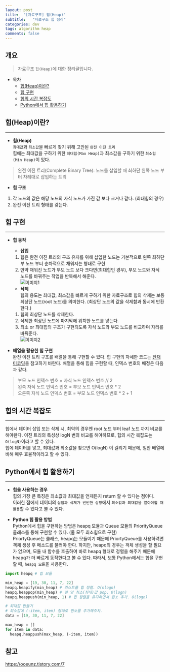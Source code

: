 ```yaml
---
layout: post
title:  "[자료구조] 힙(Heap)"
subtitle:   "자료구조 힙 정리"
categories: dev
tags: algorithm heap
comments: false
---
```


## 개요
> 자료구조 `힙(Heap)`에 대한 정리글입니다.

- 목차
	- [힙(Heap)이란?](#힙heap이란) 
    - [힙 구현](#힙-구현)
    - [힙의 시간 복잡도](#힙의-시간-복잡도)
    - [Python에서 힙 활용하기](#python에서-힙-활용하기)

## 힙(Heap)이란?
---

* __힙(Heap)__  
`최대값`과 `최소값`을 빠르게 찾기 위해 고안된 `완전 이진 트리`  
힙에는 최대값을 구하기 위한 `최대힙(Max Heap)`과 최소값을 구하기 위한 `최소힙(Min Heap)`이 있다.
> 완전 이진 트리(Complete Binary Tree): 노드를 삽입할 때 최하단 왼쪽 노드 부터 차례대로 삽입하는 트리

  - __힙 구조__  
  1. 각 노드의 값은 해당 노드의 자식 노드가 가진 값 보다 크거나 같다. (최대힙의 경우)  
  2. 완전 이진 트리 형태를 갖는다.


## 힙 구현
---
* __힙 동작__  
  - __삽입__  
  1) 힙은 완전 이진 트리의 구조 유지를 위해 삽입한 노드는 기본적으로 왼쪽 최하단부 노드 부터 순차적으로 채워지는 형태로 구현  
  2) 만약 채워진 노드가 부모 노드 보다 크다면(최대힙인 경우), 부모 노드와 자식 노드를 바꿔주는 작업을 반복해서 해준다.  
  ![이미지1](https://jsim6342.github.io/assets/img/anything/2021-04-18-dev-algorithm-heap-picture1.gif)

  - __삭제__  
  힙의 용도는 최대값, 최소값을 빠르게 구하기 위한 자료구조로 힙의 삭제는 보통 최상단 노드(root 노드)를 의미한다. (최상단 노드의 값을 삭제함과 동시에 반환한다.)  
  1) 힙의 최상단 노드를 삭제한다.  
  2) 삭제한 최상단 노드에 마지막에 위치한 노드를 넣는다.  
  3) 최소 or 최대힙의 구조가 구현되도록 자식 노드와 부모 노드를 비교하며 자리를 바꿔준다.  
  ![이미지2](https://jsim6342.github.io/assets/img/anything/2021-04-18-dev-algorithm-heap-picture2.gif)

* __배열을 활용한 힙 구현__  
완전 이진 트리 구조를 배열을 통해 구현할 수 있다. 힙 구현의 자세한 코드는 [잔재미코딩](https://www.fun-coding.org/Chapter11-heap.html)을 참고하기 바란다. 배열을 통해 힙을 구현할 때, 인덱스 번호의 배정은 다음과 같다.
> 부모 노드 인덱스 번호  = 자식 노드 인덱스 번호 // 2  
> 왼쪽 자식 노드 인덱스 번호 = 부모 노드 인덱스 번호 * 2  
> 오른쪽 자식 노드 인덱스 번호  = 부모 노드 인덱스 번호 * 2 + 1  


## 힙의 시간 복잡도
---
힙에서 데이터 삽입 또는 삭제 시, 최악의 경우엔 root 노드 부터 leaf 노드 까지 비교를 해야한다. 이진 트리의 특성상 logN 번의 비교를 해야하므로, 힙의 시간 복잡도는`O(logN)`이라고 할 수 있다.  
힙에 데이터를 넣고, 최대값과 최소값을 찾으면 O(logN) 이 걸리기 때문에, 일반 배열에 비해 매우 효율적이라고 할 수 있다.


## Python에서 힙 활용하기
---

* __힙을 사용하는 경우__    
힙의 가장 큰 특징은 최소값과 최대값을 언제든지 return 할 수 있다는 점이다.  
이러한 점에서 데이터의 `삽입과 삭제가 빈번한 상황`에서 `최소값과 최대값을 알아야할 때 활용`할 수 있다고 볼 수 있다.  


* __Python 힙 활용 방법__  
Python에서 힙을 구현하는 방법은 heapq 모듈과 Queue 모듈의 PriorityQueue 클래스를 통해 구현할 수 있다. (둘 모두 최소힙으로 구현)  
PriortyQueue는 클래스, heapq는 모듈이기 때문에 PriortyQueue를 사용하려면 객체 생성 후 메소드를 불러야 한다. 하지만, heapq의 경우는 객체 생성을 할 필요가 없으며, 모듈 내 함수를 호출하여 바로 heapq 형태로 정렬을 해주기 때문에 heapq가 더 빠르게 동작한다고 볼 수 있다.
따라서, 보통 Python에서는 힙을 구현할 때, `heapq 모듈`을 사용한다.

```python
import heapq # 힙 모듈

min_heap = [19, 30, 11, 7, 22]
heapq.heapify(min_heap) # 리스트를 힙 정렬. O(nlogn)
heapq.heappop(min_heap) # 맨 앞 최소(최대)값 pop. O(logn)
heapq.heappush(min_heap, 1) # 힙 정렬을 유지하면서 원소 추가. O(logn)

# 최대힙 만들기
# 최소힙에 (-item, item) 형태로 원소를 추가해주자.
data = [19, 30, 11, 7, 22]

max_heap = []
for item in data:
  heapq.heappush(max_heap, (-item, item))

```


## 참고

<https://ooeunz.tistory.com/7>